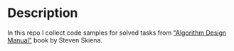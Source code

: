 # Description

In this repo I collect code samples for solved tasks from ["Algorithm Design Manual"](http://www.algorist.com/) book by Steven Skiena.